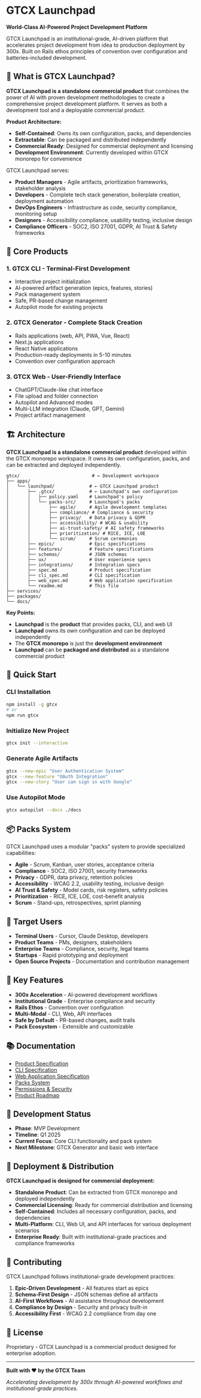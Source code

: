 # GTCX Launchpad

**World-Class AI-Powered Project Development Platform**

GTCX Launchpad is an institutional-grade, AI-driven platform that accelerates project development from idea to production deployment by 300x. Built on Rails ethos principles of convention over configuration and batteries-included development.

## 🚀 What is GTCX Launchpad?

**GTCX Launchpad is a standalone commercial product** that combines the power of AI with proven development methodologies to create a comprehensive project development platform. It serves as both a development tool and a deployable commercial product.

**Product Architecture:**
- **Self-Contained**: Owns its own configuration, packs, and dependencies
- **Extractable**: Can be packaged and distributed independently
- **Commercial Ready**: Designed for commercial deployment and licensing
- **Development Environment**: Currently developed within GTCX monorepo for convenience

GTCX Launchpad serves:

- **Product Managers** - Agile artifacts, prioritization frameworks, stakeholder analysis
- **Developers** - Complete tech stack generation, boilerplate creation, deployment automation
- **DevOps Engineers** - Infrastructure as code, security compliance, monitoring setup
- **Designers** - Accessibility compliance, usability testing, inclusive design
- **Compliance Officers** - SOC2, ISO 27001, GDPR, AI Trust & Safety frameworks

## 🎯 Core Products

### 1. **GTCX CLI** - Terminal-First Development
- Interactive project initialization
- AI-powered artifact generation (epics, features, stories)
- Pack management system
- Safe, PR-based change management
- Autopilot mode for existing projects

### 2. **GTCX Generator** - Complete Stack Creation
- Rails applications (web, API, PWA, Vue, React)
- Next.js applications
- React Native applications
- Production-ready deployments in 5-10 minutes
- Convention over configuration approach

### 3. **GTCX Web** - User-Friendly Interface
- ChatGPT/Claude-like chat interface
- File upload and folder connection
- Autopilot and Advanced modes
- Multi-LLM integration (Claude, GPT, Gemini)
- Project artifact management

## 🏗️ Architecture

**GTCX Launchpad is a standalone commercial product** developed within the GTCX monorepo workspace. It owns its own configuration, packs, and can be extracted and deployed independently.

```
gtcx/                           # ← Development workspace
├── apps/
│   └── launchpad/             # ← GTCX Launchpad product
│       ├── .gtcx/             # ← Launchpad's own configuration
│       │   ├── policy.yaml    # Launchpad's policy
│       │   └── packs-src/     # Launchpad's packs
│       │       ├── agile/     # Agile development templates
│       │       ├── compliance/ # Compliance & security
│       │       ├── privacy/   # Data privacy & GDPR
│       │       ├── accessibility/ # WCAG & usability
│       │       ├── ai-trust-safety/ # AI safety frameworks
│       │       ├── prioritization/ # RICE, ICE, LOE
│       │       └── scrum/     # Scrum ceremonies
│       ├── epics/             # Epic specifications
│       ├── features/          # Feature specifications
│       ├── schemas/           # JSON schemas
│       ├── ux/                # User experience specs
│       ├── integrations/      # Integration specs
│       ├── spec.md            # Product specification
│       ├── cli_spec.md        # CLI specification
│       ├── web_spec.md        # Web application specification
│       └── readme.md          # This file
├── services/
├── packages/
└── docs/
```

**Key Points:**
- **Launchpad** is the **product** that provides packs, CLI, and web UI
- **Launchpad** owns its own configuration and can be deployed independently
- The **GTCX monorepo** is just the **development environment**
- **Launchpad** can be **packaged and distributed** as a standalone commercial product

## 🚀 Quick Start

### CLI Installation
```bash
npm install -g gtcx
# or
npm run gtcx
```

### Initialize New Project
```bash
gtcx init --interactive
```

### Generate Agile Artifacts
```bash
gtcx --new-epic "User Authentication System"
gtcx --new-feature "OAuth Integration"
gtcx --new-story "User can sign in with Google"
```

### Use Autopilot Mode
```bash
gtcx autopilot --docs ./docs
```

## 📦 Packs System

GTCX Launchpad uses a modular "packs" system to provide specialized capabilities:

- **Agile** - Scrum, Kanban, user stories, acceptance criteria
- **Compliance** - SOC2, ISO 27001, security frameworks
- **Privacy** - GDPR, data privacy, retention policies
- **Accessibility** - WCAG 2.2, usability testing, inclusive design
- **AI Trust & Safety** - Model cards, risk registers, safety policies
- **Prioritization** - RICE, ICE, LOE, cost-benefit analysis
- **Scrum** - Stand-ups, retrospectives, sprint planning

## 🎯 Target Users

- **Terminal Users** - Cursor, Claude Desktop, developers
- **Product Teams** - PMs, designers, stakeholders
- **Enterprise Teams** - Compliance, security, legal teams
- **Startups** - Rapid prototyping and deployment
- **Open Source Projects** - Documentation and contribution management

## 🌟 Key Features

- **300x Acceleration** - AI-powered development workflows
- **Institutional Grade** - Enterprise compliance and security
- **Rails Ethos** - Convention over configuration
- **Multi-Modal** - CLI, Web, API interfaces
- **Safe by Default** - PR-based changes, audit trails
- **Pack Ecosystem** - Extensible and customizable

## 📚 Documentation

- [Product Specification](spec.md)
- [CLI Specification](cli_spec.md)
- [Web Application Specification](web_spec.md)
- [Packs System](PACKS.md)
- [Permissions & Security](PERMISSIONS.md)
- [Product Roadmap](ROADMAP.md)

## 🚧 Development Status

- **Phase**: MVP Development
- **Timeline**: Q1 2025
- **Current Focus**: Core CLI functionality and pack system
- **Next Milestone**: GTCX Generator and basic web interface

## 🚀 Deployment & Distribution

**GTCX Launchpad is designed for commercial deployment:**

- **Standalone Product**: Can be extracted from GTCX monorepo and deployed independently
- **Commercial Licensing**: Ready for commercial distribution and licensing
- **Self-Contained**: Includes all necessary configuration, packs, and dependencies
- **Multi-Platform**: CLI, Web UI, and API interfaces for various deployment scenarios
- **Enterprise Ready**: Built with institutional-grade practices and compliance frameworks

## 🤝 Contributing

GTCX Launchpad follows institutional-grade development practices:

1. **Epic-Driven Development** - All features start as epics
2. **Schema-First Design** - JSON schemas define all artifacts
3. **AI-First Workflows** - AI assistance throughout development
4. **Compliance by Design** - Security and privacy built-in
5. **Accessibility First** - WCAG 2.2 compliance from day one

## 📄 License

Proprietary - GTCX Launchpad is a commercial product designed for enterprise adoption.

---

**Built with ❤️ by the GTCX Team**

*Accelerating development by 300x through AI-powered workflows and institutional-grade practices.*
